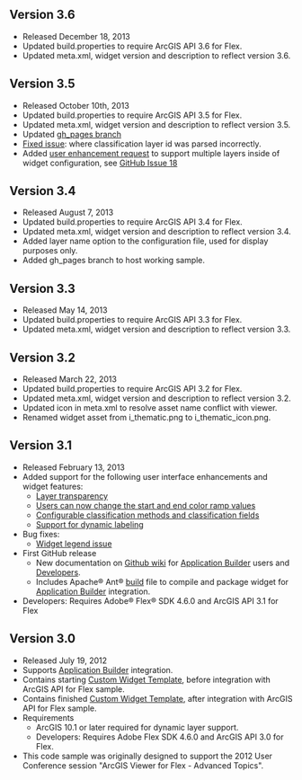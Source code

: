 ## Version 3.6

* Released December 18, 2013
* Updated build.properties to require ArcGIS API 3.6 for Flex.
* Updated meta.xml, widget version and description to reflect version 3.6.

## Version 3.5
* Released October 10th, 2013
* Updated build.properties to require ArcGIS API 3.5 for Flex.
* Updated meta.xml, widget version and description to reflect version 3.5.
* Updated [gh_pages branch][gh_pages]
* [Fixed issue][ghi20]: where classification layer id was parsed incorrectly.
* Added [user enhancement request][uer1] to support multiple layers inside of widget configuration, see [GitHub Issue 18][ghi18]

## Version 3.4

* Released August 7, 2013
* Updated build.properties to require ArcGIS API 3.4 for Flex.
* Updated meta.xml, widget version and description to reflect version 3.4.
* Added layer name option to the configuration file, used for display purposes only.
* Added gh_pages branch to host working sample.
 
## Version 3.3

* Released May 14, 2013
* Updated build.properties to require ArcGIS API 3.3 for Flex.
* Updated meta.xml, widget version and description to reflect version 3.3.

## Version 3.2

* Released March 22, 2013
* Updated build.properties to require ArcGIS API 3.2 for Flex.
* Updated meta.xml, widget version and description to reflect version 3.2.
* Updated icon in meta.xml to resolve asset name conflict with viewer.
* Renamed widget asset from i_thematic.png to i_thematic_icon.png.

## Version 3.1

* Released February 13, 2013
* Added support for the following user interface enhancements and widget features:
    * [Layer transparency](https://github.com/Esri/thematic-widget-flex/issues/7)
    * [Users can now change the start and end color ramp values](https://github.com/Esri/thematic-widget-flex/issues/8)
    * [Configurable classification methods and classification fields](https://github.com/Esri/thematic-widget-flex/issues/9)
    * [Support for dynamic labeling](https://github.com/Esri/thematic-widget-flex/issues/10)
* Bug fixes:
    * [Widget legend issue](https://github.com/Esri/thematic-widget-flex/issues/11)
* First GitHub release
    * New documentation on [Github wiki](https://github.com/Esri/thematic-widget-flex/wiki) for [Application Builder](https://github.com/Esri/thematic-widget-flex/wiki/Application-Builder) users and [Developers](https://github.com/Esri/thematic-widget-flex/wiki/Developers).
    * Includes Apache&reg; Ant&reg; [build](build.xml) file to compile and package widget for [Application Builder](http://resources.arcgis.com/en/help/flex-viewer/concepts/01m3/01m30000004m000000.htm) integration.
* Developers: Requires Adobe&reg; Flex&reg; SDK 4.6.0 and ArcGIS API 3.1 for Flex

## Version 3.0

* Released July 19, 2012
* Supports [Application Builder](http://resources.arcgis.com/en/help/flex-viewer/concepts/01m3/01m30000004m000000.htm "Viewer concepts") integration.
* Contains starting [Custom Widget Template](../../tree/CustomWidgetTemplate-Begin), before integration with ArcGIS API for Flex sample.
* Contains finished [Custom Widget Template](../../tree/CustomWidgetTemplate-End), after integration with ArcGIS API for Flex sample.
* Requirements
    * ArcGIS 10.1 or later required for dynamic layer support.
    * Developers: Requires Adobe Flex SDK 4.6.0 and ArcGIS API 3.0 for Flex.
* This code sample was originally designed to support the 2012 User Conference session "ArcGIS Viewer for Flex - Advanced Topics".

[gh_pages]: http://esri.github.io/thematic-widget-flex

[ghi18]: https://github.com/Esri/thematic-widget-flex/issues/18
[ghi20]: https://github.com/Esri/thematic-widget-flex/issues/20

[uer1]: http://forums.arcgis.com/threads/76036-thematic-widget-flex?p=299903&viewfull=1#post299903